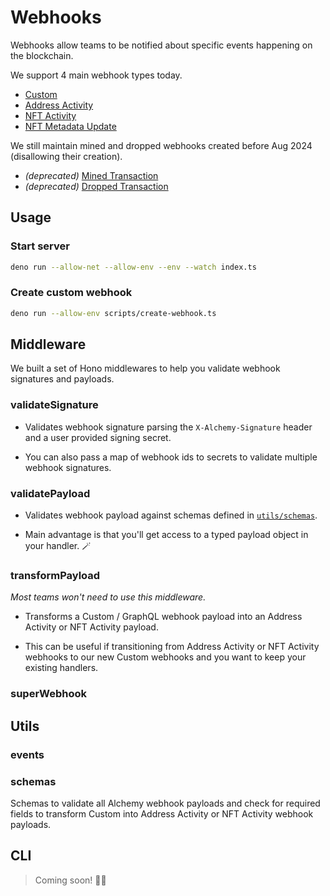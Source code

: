 # Webhooks

Webhooks allow teams to be notified about specific events happening on the blockchain.

We support 4 main webhook types today.

- [Custom]()
- [Address Activity]()
- [NFT Activity]()
- [NFT Metadata Update]()

We still maintain mined and dropped webhooks created before Aug 2024 (disallowing their creation).

- _(deprecated)_ [Mined Transaction]()
- _(deprecated)_ [Dropped Transaction]()

## Usage

### Start server

```bash
deno run --allow-net --allow-env --env --watch index.ts
```

### Create custom webhook

```bash
deno run --allow-env scripts/create-webhook.ts
```

## Middleware

We built a set of Hono middlewares to help you validate webhook signatures and payloads.

### validateSignature

- Validates webhook signature parsing the `X-Alchemy-Signature` header and a user provided signing secret.

- You can also pass a map of webhook ids to secrets to validate multiple webhook signatures.

### validatePayload

- Validates webhook payload against schemas defined in [`utils/schemas`](./utils/schemas).

- Main advantage is that you'll get access to a typed payload object in your handler. 🪄

### transformPayload

_Most teams won't need to use this middleware._

- Transforms a Custom / GraphQL webhook payload into an Address Activity or NFT Activity payload.

- This can be useful if transitioning from Address Activity or NFT Activity webhooks to our new Custom webhooks and you want to keep your existing handlers.

### superWebhook

## Utils

### events

### schemas

Schemas to validate all Alchemy webhook payloads and check for required fields to transform Custom into Address Activity or NFT Activity webhook payloads.

## CLI

> Coming soon! 👨‍💻
